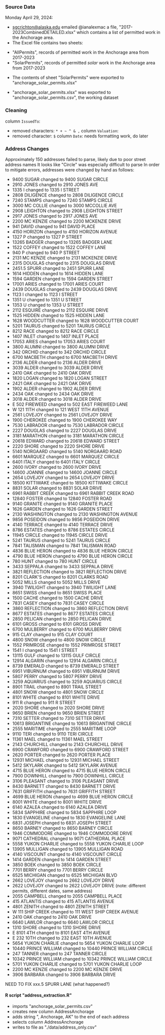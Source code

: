 ### Source Data

Monday April 29, 2024:  
* sgcrichton@alaska.edu emailed @ianalexmac a file, "2017-2023CombinedDETAILED.xlsx" which contains a list of permitted work in the Anchorage area.  
* The Excel file contains two sheets: 
- "AllPermits", records of permitted work in the Anchorage area from 2017-2023  
- "SolarPermits", records of permitted *solar* work in the Anchorage area from 2017-2023 

* The contents of sheet "SolarPermits" were exported to "anchorage_solar_permits.xlsx"  

* "anchorage_solar_permits.xlsx" was exported to "anchorage_solar_permits.csv", the working dataset


### Cleaning
column `IssuedTo`:
- removed characters: `* + ~ ^ & ,` 
column `Valuation`:
- removed character: `$` 
column `Date`: 
needs formatting work, do later

### Address Changes
Approximately 150 addresses failed to parse, likely due to poor street address names
It looks like "Circle" was especially difficult to parse
In order to mitigate errors, addresses were changed by hand as follows:

- 9400 SUGAR changed to 9400 SUGAR CIRCLE
- 2910 JONES changed to 2910 JONES AVE
- 1335 I changed to 1335 I STREET
- 2808 DILIGENCE changed to 2808 DILIGENCE CIRCLE
- 7240 STAMPS changed to 7240 STAMPS CIRCLE
- 3000 MC COLLIE changed to 3000 MCCOLLIE AVE
- 2908 LEIGHTON changed to 2908 LEIGHTON STREET
- 2917 JONES changed to 2917 JONES AVE
- 2200 MC KENZIE changed to 2200 MCKENZIE DRIVE
- 941 DAVID changed to 941 DAVID PLACE
- 4150 HORIZON changed to 4150 HORIZON AVENUE
- 1327 P changed to 1327 P STREET
- 13265 BADGER changed to 13265 BADGER LANE
- 1522 COFFEY changed to 1522 COFFEY LANE
- 940 P changed to 940 P STREET
- 2131 MC KENZIE changed to 2131 MCKENZIE DRIVE
- 2315 DOUGLAS changed to 2315 DOUGLAS DRIVE
- 2451.5 SPURR changed to 2451 SPURR LANE
- 1614 HIDDEN changed to 1614 HIDDEN LANE
- 1594 GARDEN changed to 1594 GARDEN STREET
- 17001 ARIES changed to 17001 ARIES COURT
- 2439 DOUGLAS changed to 2439 DOUGLAS DRIVE
- 1123 I changed to 1123 I STREET
- 1351 U changed to 1351 U STREET
- 1353 U changed to 1353 U STREET
- 2112 ESQUIRE changed to 2112 ESQUIRE DRIVE
- 1525 HIDDEN changed to 1525 HIDDEN LANE
- 1628 WOODCUTTER changed to 1628 WOODCUTTER COURT
- 5201 TAURUS changed to 5201 TAURUS CIRCLE
- 8212 RACE changed to 8212 RACE CIRCLE
- 1407 INLET changed to 1407 INLET PLACE
- 17053 ARIES changed to 17053 ARIES COURT
- 3800 ALUMNI changed to 3800 ALUMNI DRIVE
- 342 ORCHID changed to 342 ORCHID CIRCLE
- 6700 MACBETH changed to 6700 MACBETH DRIVE
- 2136 ALDER changed to 2136 ALDER DRIVE
- 3039 ALDER changed to 3039 ALDER DRIVE
- 2410 OAK changed to 2410 OAK DRIVE
- 1820 LOGAN changed to 1820 LOGAN STREET
- 2421 OAK changed to 2421 OAK DRIVE
- 1902 ALDER changed to 1902 ALDER DRIVE
- 2434 OAK changed to 2434 OAK DRIVE
- 3018 ALDER changed to 3018 ALDER DRIVE
- E 502 FIREWEED changed to 502 EAST FIREWEED LANE
- W 121 11TH changed to 121 WEST 11TH AVENUE
- 2561 LOVEJOY changed to 2561 LOVEJOY DRIVE
- 1900 CHEROKEE changed to 1900 CHEROKEE WAY
- 7530 LABRADOR changed to 7530 LABRADOR CIRCLE
- 2227 DOUGLAS changed to 2227 DOUGLAS DRIVE
- 3181 MARATHON changed to 3181 MARATHON CIRCLE
- 20618 EDWARD changed to 20618 EDWARD STREET
- 2220 SHORE changed to 2220 SHORE DRIVE
- 5140 NORGAARD changed to 5140 NORGAARD ROAD
- 6601 MARQUEZ changed to 6601 MARQUEZ CIRCLE
- 6401 ITALY changed to 6401 ITALY CIRCLE
- 2600 IVORY changed to 2600 IVORY DRIVE
- 14600 JOANNE changed to 14600 JOANNE CIRCLE
- 2654 LOVEJOY changed to 2654 LOVEJOY DRIVE
- 18500 KITTIWAKE changed to 18500 KITTIWAKE CIRCLE
- 8831 SOLAR changed to 8831 SOLAR DRIVE
- 6961 RABBIT CREEK changed to 6961 RABBIT CREEK ROAD
- 12840 FOSTER changed to 12840 FOSTER ROAD
- 9140 GRANITE changed to 9140 GRANITE PLACE
- 1626 GARDEN changed to 1626 GARDEN STREET
- 2130 WASHINGTON changed to 2130 WASHINGTON AVENUE
- 9856 POSEIDON changed to 9856 POSEIDON DRIVE
- 4140 TERRACE changed to 4140 TERRACE DRIVE
- 8786 ESTATES changed to 8786 ESTATES CIRCLE
- 11945 CIRCLE changed to 11945 CIRCLE DRIVE
- 5241 TAURUS changed to 5241 TAURUS CIRCLE
- 7841 TALISMAN changed to 7841 TALISMAN ROAD
- 4836 BLUE HERON changed to 4836 BLUE HERON CIRCLE
- 4790 BLUE HERON changed to 4790 BLUE HERON CIRCLE
- 780 HUNT changed to 780 HUNT CIRCLE
- 3433 SEPPALA changed to 3433 SEPPALA DRIVE
- 3821 REFLECTION changed to 3821 REFLECTION DRIVE
- 8201 CLARK'S changed to 8201 CLARKS ROAD
- 5052 MILLS changed to 5052 MILLS DRIVE
- 3940 TWILIGHT changed to 3940 TWILIGHT LANE
- 8651 SWISS changed to 8651 SWISS PLACE
- 1500 CACHE changed to 1500 CACHE DRIVE
- 7831 CASEY changed to 7831 CASEY CIRCLE
- 3860 REFLECTION changed to 3860 REFLECTION DRIVE
- 8677 ESTATES changed to 8677 ESTATES CIRCLE
- 2850 PELICAN changed to 2850 PELICAN DRIVE
- 6101 GROSS changed to 6101 GROSS DRIVE
- 6700 MULBERRY changed to 6700 MULBERRY DRIVE
- 915 CLAY changed to 915 CLAY COURT
- 4800 SNOW changed to 4800 SNOW CIRCLE
- 1552 PRIMROSE changed to 1552 PRIMROSE STREET
- 1541 I changed to 1541 I STREET
- 13115 GULF changed to 13115 GULF CIRCLE
- 12914 ALGARIN changed to 12914 ALGARIN CIRCLE
- 8739 EMERALD changed to 8739 EMERALD STREET
- 6951 VIBURNUM changed to 6951 VIBURNUM DRIVE
- 5807 PERRY changed to 5807 PERRY DRIVE
- 3259 AQUARIUS changed to 3259 AQUARIUS CIRCLE
- 8901 TRAIL changed to 8901 TRAIL STREET
- 4801 SNOW changed to 4801 SNOW CIRCLE
- 8101 WHITE changed to 8101 WHITE DRIVE
- 911 R changed to 911 R STREET
- 2020 SHORE changed to 2020 SHORE DRIVE
- 9650 BRIEN changed to 9650 BRIEN STREET
- 7310 SETTER changed to 7310 SETTER DRIVE
- 10613 BRIGANTINE changed to 10613 BRIGANTINE CIRCLE
- 2555 MARITIME changed to 2555 MARITIME LOOP
- 9110 TERI changed to 9110 TERI CIRCLE
- 11361 MAEL changed to 11361 MAEL STREET
- 2143 CHURCHILL changed to 2143 CHURCHILL DRIVE
- 6900 CRAWFORD changed to 6900 CRAWFORD STREET
- 2620 PORTER changed to 2620 PORTER PLACE
- 12931 MICHAEL changed to 12931 MICHAEL STREET
- 5412 SKYLARK changed to 5412 SKYLARK AVENUE
- 4715 BLUE HERON changed to 4715 BLUE HERON CIRCLE
- 7900 DOWNHILL changed to 7900 DOWNHILL CIRCLE
- 3106 PLEASANT changed to 3106 PLEASANT DRIVE
- 8430 BARNETT changed to 8430 BARNETT DRIVE
- 7631 GRIFFITH changed to 7631 GRIFFITH STREET
- 4699 BLUE HERON changed to 4699 BLUE HERON CIRCLE
- 8001 WHITE changed to 8001 WHITE DRIVE
- 6140 AZALEA changed to 6140 AZALEA DRIVE
- 5834 SAPPHIRE changed to 5834 SAPPHIRE LOOP
- 1830 EVANGELINE changed to 1830 EVANGELINE LANE
- 6831 JOSEPH changed to 6831 JOSEPH STREET
- 8650 BARNEY changed to 8650 BARNEY CIRCLE
- 1946 COMMODORE changed to 1946 COMMODORE DRIVE
- 9071 CATHEDRAL changed to 9071 CATHEDRAL PLACE
- 5558 YUKON CHARLIE changed to 5558 YUKON CHARLIE LOOP
- 13905 MULLIGAN changed to 13905 MULLIGAN ROAD
- 4140 VISCOUNT changed to 4140 VISCOUNT CIRCLE
- 1414 GARDEN changed to 1414 GARDEN STREET
- 3850 BOEK changed to 3850 BOEK CIRCLE
- 7701 BERRY changed to 7701 BERRY CIRCLE
- 6525 MICHIGAN changed to 6525 MICHIGAN BLVD
- 2662 LOVEJOY changed to 2662 LOVEJOY DRIVE
- 2622 LOVEJOY changed to 2622 LOVEJOY DRIVE (note: different permits, different dates, same address)
- 2055 CAMPBELL changed to 2055 CAMPBELL PLACE
- 415 ATLANTIS changed to 415 ATLANTIS AVENUE
- 4801 ZENITH changed to 4801 ZENITH STREET
- W 111 SHIP CREEK changed to 111 WEST SHIP CREEK AVENUE
- 2410 OAK changed to 2410 OAK DRIVE
- 6640 LAWLOR changed to 6640 LAWLOR CIRCLE
- 1310 SHORE changed to 1310 SHORE DRIVE
- E 8101 4TH changed to 8101 EAST 4TH AVENUE
- E 232 10TH changed to 232 EAST 10TH AVENUE
- 5654 YUKON CHARLIE changed to 5654 YUKON CHARLIE LOOP
- 10440 PRINCE WILLIAM changed to 10440 PRINCE WILLIAM CIRCLE
- 247 TANNER changed to 247 TANNER CIRCLE
- 10342 PRINCE WILLIAM changed to 10342 PRINCE WILLIAM CIRCLE
- 5701 YUKON CHARLIE changed to 5701 YUKON CHARLIE LOOP
- 2200 MC KENZIE changed to 2200 MC KENZIE DRIVE
- 3906 BARBARA changed to 3906 BARBARA DRIVE

NEED TO FIX xxx.5 SPURR LANE (what happened?)


#### R script "address_extraction.R"
- imports "anchorage_solar_permits.csv"
- creates new column AddressAnchorage 
- adds string ", Anchorage, AK" to the end of each address
- selects column AddressAnchorage
- writes to file as "./data/address_only.csv"




